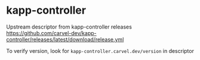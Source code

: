# kapp-controller

Upstream descriptor from kapp-controller releases https://github.com/carvel-dev/kapp-controller/releases/latest/download/release.yml

To verify version, look for `kapp-controller.carvel.dev/version` in descriptor
